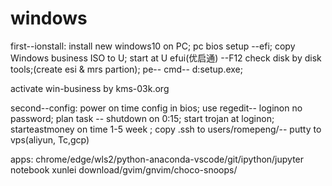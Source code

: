 # windows
first--ionstall:
install new windows10 on PC;
pc bios setup --efi;
copy Windows business ISO to U;
start at U efui(优启通) --F12
check disk by disk tools;(create esi & mrs partion);
pe-- cmd-- d:setup.exe;

activate win-business by kms-03k.org

second--config:
power on time config in bios;
use regedit-- loginon no password;
plan task -- shutdown on 0:15; start  trojan at loginon; starteastmoney on time 1-5 week ;
copy .ssh to users/romepeng/-- putty to vps(aliyun, Tc,gcp)

apps:
chrome/edge/wls2/python-anaconda-vscode/git/ipython/jupyter notebook
xunlei download/gvim/gnvim/choco-snoops/
